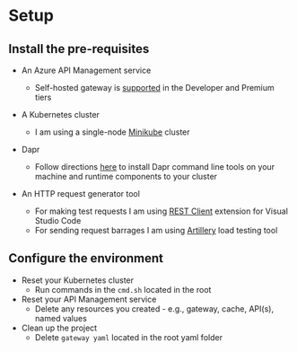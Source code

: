 # Setup

## Install the pre-requisites

- An Azure API Management service
  - Self-hosted gateway is [supported](https://aka.ms/apimpricing) in the Developer and Premium tiers

- A Kubernetes cluster
  - I am using a single-node [Minikube](https://minikube.sigs.k8s.io/docs/) cluster

- Dapr
  - Follow directions [here](https://github.com/dapr/docs/blob/master/getting-started/environment-setup.md) to install Dapr command line tools on your machine and runtime components to your cluster

- An HTTP request generator tool
  - For making test requests I am using [REST Client](https://marketplace.visualstudio.com/items?itemName=humao.rest-client) extension for Visual Studio Code
  - For sending request barrages I am using [Artillery](https://artillery.io) load testing tool

## Configure the environment

- Reset your Kubernetes cluster
  - Run commands in the `cmd.sh` located in the root
- Reset your API Management service
  - Delete any resources you created - e.g., gateway, cache, API(s), named values
- Clean up the project
  - Delete `gateway yaml` located in the root yaml folder
